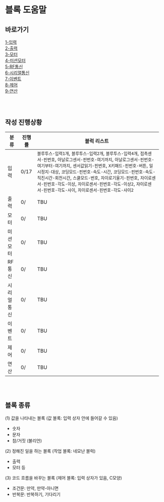 # 블록 도움말

## 바로가기
[1-입력](./1-INPUT/text.md)  
[2-출력](./2-OUTPUT/text.md)  
[3-모터](./3-MOTOR/text.md)  
[4-미션모터](./4-MISSIONMOTOR/text.md)  
[5-RF통신](./5-RF/text.md)  
[6-시리얼통신](./6-SERIAL/text.md)  
[7-이벤트](./7-EVENT/text.md)  
[8-제어](./8-CONTROL/text.md)  
[9-연산](./9-OPERATION/text.md)  

<br>
<br>


## 작성 진행상황

|분류|진행률|블럭 리스트|
|---|---|---|
|입력|0/17|`블루투스-입력1개`, `블루투스-입력2개`, `블루투스-입력4개`, `접촉센서-핀번호`, `아날로그센서-핀번호-여기까지`, `아날로그센서-핀번호-여기부터-여기까지`, `센서값읽기-핀번호`, `X키패드-핀번호-버튼`, `일시정지-대상`, `코딩모드-핀번호-속도-시간`, `코딩모드-핀번호-속도-직진시간-회전시간`, `스쿨모드-번호`, `자이로기울기-핀번호`, `자이로센서-핀번호-각도-이상`, `자이로센서-핀번호-각도-이상2`, `자이로센서-핀번호-각도-사이`, `자이로센서-핀번호-각도-사이2`|
|출력|0/|TBU|
|모터|0/|TBU|
|미션모터|0/|TBU|
|RF통신|0/|TBU|
|시리얼통신|0/|TBU|
|이벤트|0/|TBU|
|제어|0/|TBU|
|연산|0/|TBU|

<br>
<br>


## 블록 종류

(1) 값을 나타내는 블록 (값 블록: 입력 상자 안에 들어갈 수 있음)  
- 숫자  
- 문자  
- 참/거짓 (불리언)  

(2) 정해진 일을 하는 블록 (작업 블록: 네모난 블럭)  
- 출력  
- 모터 등  

(3) 코드 흐름을 바꾸는 블록 (제어 블록: 입력 상자가 있음, C모양)
- 조건문: 만약, 만약-아니면
- 반복문: 반복하기, 기다리기